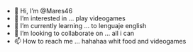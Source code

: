 - 👋 Hi, I’m @Mares46
- 👀 I’m interested in ... play videogames
- 🌱 I’m currently learning ... to lenguaje  english 
- 💞️ I’m looking to collaborate on ... all i can 
- 📫 How to reach me ... hahahaa whit food and videogames 

<!---
Mares46/Mares46 is a ✨ special ✨ repository because its `README.md` (this file) appears on your GitHub profile.
You can click the Preview link to take a look at your changes.
--->
